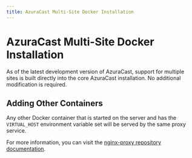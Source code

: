 ```yaml
---
title: AzuraCast Multi-Site Docker Installation
---
```


# AzuraCast Multi-Site Docker Installation

As of the latest development version of AzuraCast, support for multiple sites is built directly into the core AzuraCast installation. No additional modification is required.

## Adding Other Containers

Any other Docker container that is started on the server and has the `VIRTUAL_HOST` environment variable set will be served by the same proxy service.

For more information, you can visit the [nginx-proxy repository documentation](https://github.com/jwilder/nginx-proxy).